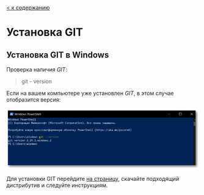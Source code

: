 [< к содержанию](./readme.md)

# Установка GIT


## Установка GIT в Windows

Проверка наличия *GIT*:
> git - version

Если на вашем компьютере уже установлен *GIT*, в этом случае отобразится версия: 

![](./assest/upgit.png)

Для установки GIT перейдите [ на страницу](./https://git-scm.com/download/win), скачайте подходящий дистрибутив и следуйте инструкциям.
